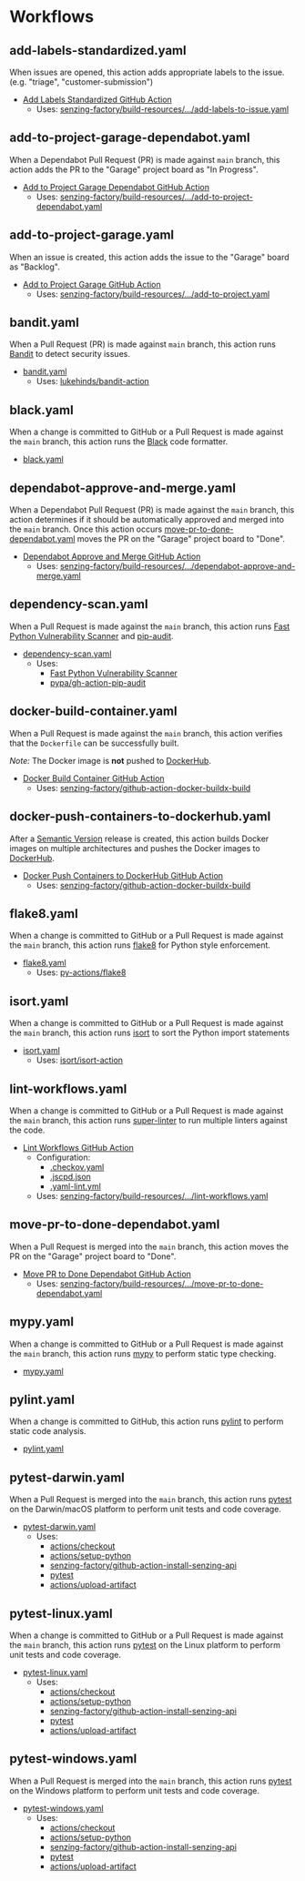 # Workflows

## add-labels-standardized.yaml

When issues are opened,
this action adds appropriate labels to the issue.
(e.g. "triage", "customer-submission")

- [Add Labels Standardized GitHub Action]
  - Uses: [senzing-factory/build-resources/.../add-labels-to-issue.yaml]

## add-to-project-garage-dependabot.yaml

When a Dependabot Pull Request (PR) is made against `main` branch,
this action adds the PR to the "Garage" project board as "In Progress".

- [Add to Project Garage Dependabot GitHub Action]
  - Uses: [senzing-factory/build-resources/.../add-to-project-dependabot.yaml]

## add-to-project-garage.yaml

When an issue is created,
this action adds the issue to the "Garage" board as "Backlog".

- [Add to Project Garage GitHub Action]
  - Uses: [senzing-factory/build-resources/.../add-to-project.yaml]

## bandit.yaml

When a Pull Request (PR) is made against `main` branch,
this action runs [Bandit] to detect security issues.

- [bandit.yaml]
  - Uses: [lukehinds/bandit-action]

## black.yaml

When a change is committed to GitHub or a Pull Request is made against the `main` branch,
this action runs the [Black] code formatter.

- [black.yaml]

## dependabot-approve-and-merge.yaml

When a Dependabot Pull Request (PR) is made against the `main` branch,
this action determines if it should be automatically approved and merged into the `main` branch.
Once this action occurs [move-pr-to-done-dependabot.yaml] moves the PR on the "Garage" project board to "Done".

- [Dependabot Approve and Merge GitHub Action]
  - Uses: [senzing-factory/build-resources/.../dependabot-approve-and-merge.yaml]

## dependency-scan.yaml

When a Pull Request is made against the `main` branch,
this action runs [Fast Python Vulnerability Scanner] and [pip-audit].

- [dependency-scan.yaml]
  - Uses:
    - [Fast Python Vulnerability Scanner]
    - [pypa/gh-action-pip-audit]

## docker-build-container.yaml

When a Pull Request is made against the `main` branch,
this action verifies that the `Dockerfile` can be successfully built.

_Note:_ The Docker image is **not** pushed to [DockerHub].

- [Docker Build Container GitHub Action]
  - Uses: [senzing-factory/github-action-docker-buildx-build]

## docker-push-containers-to-dockerhub.yaml

After a [Semantic Version] release is created,
this action builds Docker images on multiple architectures and pushes the Docker images to [DockerHub].

- [Docker Push Containers to DockerHub GitHub Action]
  - Uses: [senzing-factory/github-action-docker-buildx-build]

## flake8.yaml

When a change is committed to GitHub or a Pull Request is made against the `main` branch,
this action runs [flake8] for Python style enforcement.

- [flake8.yaml]
  - Uses: [py-actions/flake8]

## isort.yaml

When a change is committed to GitHub or a Pull Request is made against the `main` branch,
this action runs [isort] to sort the Python import statements

- [isort.yaml]
  - Uses: [isort/isort-action]

## lint-workflows.yaml

When a change is committed to GitHub or a Pull Request is made against the `main` branch,
this action runs [super-linter] to run multiple linters against the code.

- [Lint Workflows GitHub Action]
  - Configuration:
    - [.checkov.yaml]
    - [.jscpd.json]
    - [.yaml-lint.yml]
  - Uses: [senzing-factory/build-resources/.../lint-workflows.yaml]

## move-pr-to-done-dependabot.yaml

When a Pull Request is merged into the `main` branch,
this action moves the PR on the "Garage" project board to "Done".

- [Move PR to Done Dependabot GitHub Action]
  - Uses: [senzing-factory/build-resources/.../move-pr-to-done-dependabot.yaml]

## mypy.yaml

When a change is committed to GitHub or a Pull Request is made against the `main` branch,
this action runs [mypy] to perform static type checking.

- [mypy.yaml]

## pylint.yaml

When a change is committed to GitHub,
this action runs [pylint] to perform static code analysis.

- [pylint.yaml]

## pytest-darwin.yaml

When a Pull Request is merged into the `main` branch,
this action runs [pytest] on the Darwin/macOS platform to perform unit tests and code coverage.

- [pytest-darwin.yaml]
  - Uses:
    - [actions/checkout]
    - [actions/setup-python]
    - [senzing-factory/github-action-install-senzing-api]
    - [pytest]
    - [actions/upload-artifact]

## pytest-linux.yaml

When a change is committed to GitHub or a Pull Request is made against the `main` branch,
this action runs [pytest] on the Linux platform to perform unit tests and code coverage.

- [pytest-linux.yaml]
  - Uses:
    - [actions/checkout]
    - [actions/setup-python]
    - [senzing-factory/github-action-install-senzing-api]
    - [pytest]
    - [actions/upload-artifact]

## pytest-windows.yaml

When a Pull Request is merged into the `main` branch,
this action runs [pytest] on the Windows platform to perform unit tests and code coverage.

- [pytest-windows.yaml]
  - Uses:
    - [actions/checkout]
    - [actions/setup-python]
    - [senzing-factory/github-action-install-senzing-api]
    - [pytest]
    - [actions/upload-artifact]

[.checkov.yaml]:  ../linters/README.md#checkovyaml
[.jscpd.json]: ../linters/README.md#jscpdjson
[.yaml-lint.yml]: ../linters/README.md#yaml-lintyml
[actions/checkout]: https://github.com/actions/checkout
[actions/setup-python]: https://github.com/actions/setup-python
[actions/upload-artifact]: https://github.com/actions/upload-artifact
[Add Labels Standardized GitHub Action]: add-labels-standardized.yaml
[Add to Project Garage Dependabot GitHub Action]: add-to-project-garage-dependabot.yaml
[Add to Project Garage GitHub Action]: add-to-project-garage.yaml
[bandit.yaml]: bandit.yaml
[Bandit]: https://bandit.readthedocs.io/en/latest/
[black.yaml]: black.yaml
[Black]: https://github.com/psf/black
[Dependabot Approve and Merge GitHub Action]: dependabot-approve-and-merge.yaml
[dependency-scan.yaml]: dependency-scan.yaml
[Docker Build Container GitHub Action]: docker-build-container.yaml
[Docker Push Containers to DockerHub GitHub Action]: docker-push-containers-to-dockerhub.yaml
[DockerHub]: <https://hub.docker.com/>
[Fast Python Vulnerability Scanner]: https://github.com/vanschelven/fpvs/
[flake8.yaml]: flake8.yaml
[flake8]: https://flake8.pycqa.org/en/latest/
[isort.yaml]: isort.yaml
[isort]: https://pycqa.github.io/isort/
[isort/isort-action]: https://github.com/isort/isort-action
[Lint Workflows GitHub Action]: lint-workflows.yaml
[lukehinds/bandit-action]: https://github.com/lukehinds/bandit-action
[Move PR to Done Dependabot GitHub Action]: move-pr-to-done-dependabot.yaml
[move-pr-to-done-dependabot.yaml]: move-pr-to-done-dependabotyaml
[mypy.yaml]: mypy.yaml
[mypy]: https://mypy-lang.org/
[pip-audit]: https://github.com/pypa/pip-audit
[py-actions/flake8]: https://github.com/py-actions/flake8
[pylint.yaml]: pylint.yaml
[pylint]: https://pypi.org/project/pylint/
[pypa/gh-action-pip-audit]: https://github.com/pypa/gh-action-pip-audit
[pytest-darwin.yaml]: pytest-darwin.yaml
[pytest-linux.yaml]: pytest-linux.yaml
[pytest-windows.yaml]: pytest-windows.yaml
[pytest]: https://docs.pytest.org/en/stable/
[Semantic Version]: https://semver.org/
[senzing-factory/build-resources/.../add-labels-to-issue.yaml]: https://github.com/senzing-factory/build-resources/blob/main/.github/workflows/add-labels-to-issue.yaml
[senzing-factory/build-resources/.../add-to-project-dependabot.yaml]: https://github.com/senzing-factory/build-resources/blob/main/.github/workflows/add-to-project-dependabot.yaml
[senzing-factory/build-resources/.../add-to-project.yaml]: https://github.com/senzing-factory/build-resources/blob/main/.github/workflows/add-to-project.yaml
[senzing-factory/build-resources/.../dependabot-approve-and-merge.yaml]: https://github.com/senzing-factory/build-resources/blob/main/.github/workflows/dependabot-approve-and-merge.yaml
[senzing-factory/build-resources/.../lint-workflows.yaml]: https://github.com/senzing-factory/build-resources/blob/main/.github/workflows/lint-workflows.yaml
[senzing-factory/build-resources/.../move-pr-to-done-dependabot.yaml]: https://github.com/senzing-factory/build-resources/blob/main/.github/workflows/move-pr-to-done-dependabot.yaml
[senzing-factory/github-action-docker-buildx-build]: https://github.com/senzing-factory/github-action-docker-buildx-build
[senzing-factory/github-action-install-senzing-api]: https://github.com/senzing-factory/github-action-install-senzing-api
[super-linter]: https://github.com/super-linter/super-linter
